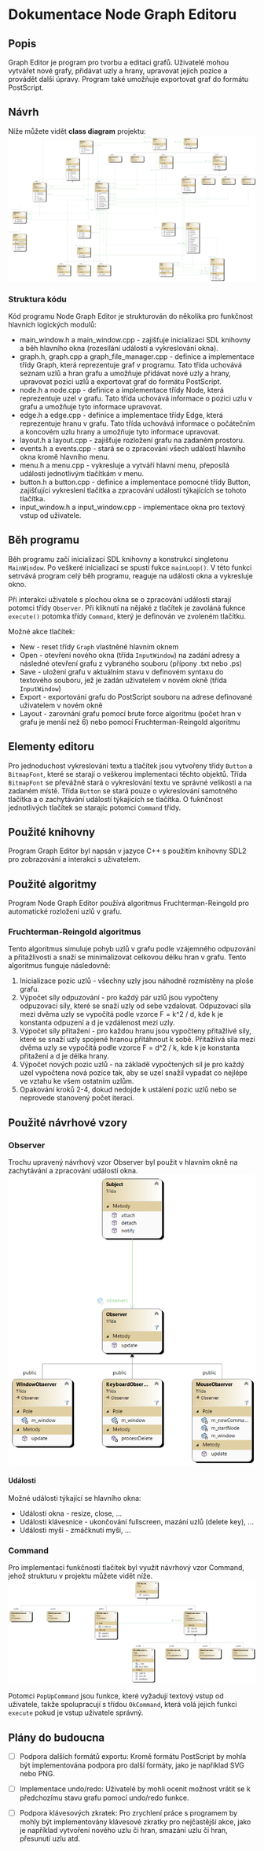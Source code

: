 # Dokumentace Node Graph Editoru

## Popis
Graph Editor je program pro tvorbu a editaci grafů. Uživatelé mohou vytvářet nové grafy, přidávat uzly a hrany, upravovat jejich pozice a provádět další úpravy. Program také umožňuje exportovat graf do formátu PostScript.

## Návrh
Níže můžete vidět **class diagram** projektu:
![class_diagram](img/ClassDiagram.png)

### Struktura kódu
Kód programu Node Graph Editor je strukturován do několika pro funkčnost hlavních logických modulů:

* main_window.h a main_window.cpp - zajišťuje inicializaci SDL knihovny a běh hlavního okna (rozesílání událostí a vykreslování okna).
* graph.h, graph.cpp a graph_file_manager.cpp - definice a implementace třídy Graph, která reprezentuje graf v programu. Tato třída uchovává seznam uzlů a hran grafu a umožňuje přidávat nové uzly a hrany, upravovat pozici uzlů a exportovat graf do formátu PostScript.
* node.h a node.cpp - definice a implementace třídy Node, která reprezentuje uzel v grafu. Tato třída uchovává informace o pozici uzlu v grafu a umožňuje tyto informace upravovat.
* edge.h a edge.cpp - definice a implementace třídy Edge, která reprezentuje hranu v grafu. Tato třída uchovává informace o počátečním a koncovém uzlu hrany a umožňuje tyto informace upravovat.
* layout.h a layout.cpp - zajišťuje rozložení grafu na zadaném prostoru.
* events.h a events.cpp - stará se o zpracování všech událostí hlavního okna kromě hlavního menu.
* menu.h a menu.cpp - vykresluje a vytváří hlavní menu, přeposílá události jednotlivým tlačítkám v menu.
* button.h a button.cpp - definice a implementace pomocné třídy Button, zajišťující vykreslení tlačítka a zpracování událostí týkajících se tohoto tlačítka.
* input_window.h a input_window.cpp - implementace okna pro textový vstup od uživatele.

## Běh programu
Běh programu začí inicializací SDL knihovny a konstrukcí singletonu `MainWindow`. Po veškeré inicializaci se spustí fukce `mainLoop()`. V této funkci setrvává program celý běh programu, reaguje na události okna a vykresluje okno.

Při interakci uživatele s plochou okna se o zpracování události starají potomci třídy `Observer`. Při kliknutí na nějaké z tlačítek je zavoláná fuknce `execute()` potomka třídy `Command`, který je definován ve zvoleném tlačítku.

Možné akce tlačítek:
* New - reset třídy `Graph` vlastněné hlavním oknem
* Open - otevření nového okna (třída `InputWindow`) na zadání adresy a následné otevření grafu z vybraného souboru (přípony .txt nebo .ps)
* Save - uložení grafu v aktuálním stavu v definovém syntaxu do textového souboru, jež je zadán uživatelem v novém okně (třída `InputWindow`)
* Export - exportování grafu do PostScript souboru na adrese definované uživatelem v novém okně
* Layout - zarovnání grafu pomocí brute force algoritmu (počet hran v grafu je menší než 6) nebo pomocí Fruchterman-Reingold algoritmu

## Elementy editoru
Pro jednoduchost vykreslování textu a tlačítek jsou vytvořeny třídy `Button` a `BitmapFont`, které se starají o veškerou implementaci těchto objektů.
Třída `BitmapFont` se převážně stará o vykreslování textu ve správné velikosti a na zadaném místě.
Třída `Button` se stará pouze o vykreslování samotného tlačítka a o zachytávání událostí týkajících se tlačítka. O fuknčnost jednotlivých tlačítek se starajíc potomci `Command` třídy.

## Použité knihovny
Program Graph Editor byl napsán v jazyce C++ s použitím knihovny SDL2 pro zobrazování a interakci s uživatelem.

## Použité algoritmy
Program Node Graph Editor používá algoritmus Fruchterman-Reingold pro automatické rozložení uzlů v grafu. 
### Fruchterman-Reingold algoritmus
Tento algoritmus simuluje pohyb uzlů v grafu podle vzájemného odpuzování a přitažlivosti a snaží se minimalizovat celkovou délku hran v grafu.
Tento algoritmus funguje následovně:
1. Inicializace pozic uzlů - všechny uzly jsou náhodně rozmístěny na ploše grafu.
2. Výpočet síly odpuzování - pro každý pár uzlů jsou vypočteny odpuzovací síly, které se snaží uzly od sebe vzdalovat. Odpuzovací síla mezi dvěma uzly se vypočítá podle vzorce F = k^2 / d, kde k je konstanta odpuzení a d je vzdálenost mezi uzly.
3. Výpočet síly přitažení - pro každou hranu jsou vypočteny přitažlivé síly, které se snaží uzly spojené hranou přitáhnout k sobě. Přitažlivá síla mezi dvěma uzly se vypočítá podle vzorce F = d^2 / k, kde k je konstanta přitažení a d je délka hrany.
4. Výpočet nových pozic uzlů - na základě vypočtených sil je pro každý uzel vypočtena nová pozice tak, aby se uzel snažil vypadat co nejlépe ve vztahu ke všem ostatním uzlům.
5. Opakování kroků 2-4, dokud nedojde k ustálení pozic uzlů nebo se neprovede stanovený počet iterací.

## Použité návrhové vzory
### Observer
Trochu upravený návrhový vzor Observer byl použit v hlavním okně na zachytávání a zpracování událostí okna.
![class_diagram](img/Observer.png)

#### Události
Možné události týkající se hlavního okna:
* Události okna - resize, close, ...
* Události klávesnice - ukončování fullscreen, mazání uzlů (delete key), ...
* Události myši - zmáčknutí myši, ...

### Command
Pro implementaci funkčnosti tlačítek byl využit návrhový vzor Command, jehož strukturu v projektu můžete vidět níže.
![class_diagram](img/Command.png)

Potomci `PopUpCommand` jsou funkce, které vyžadují textový vstup od uživatele, takže spolupracují s třídou `OkCommand`, která volá jejich funkci `execute` pokud je vstup uživatele správný.

## Plány do budoucna
* [ ] Podpora dalších formátů exportu: Kromě formátu PostScript by mohla být implementována podpora pro další formáty, jako je například SVG nebo PNG.

* [ ] Implementace undo/redo: Uživatelé by mohli ocenit možnost vrátit se k předchozímu stavu grafu pomocí undo/redo funkce.

* [ ] Podpora klávesových zkratek: Pro zrychlení práce s programem by mohly být implementovány klávesové zkratky pro nejčastější akce, jako je například vytvoření nového uzlu či hran, smazání uzlu či hran, přesunutí uzlu atd.

